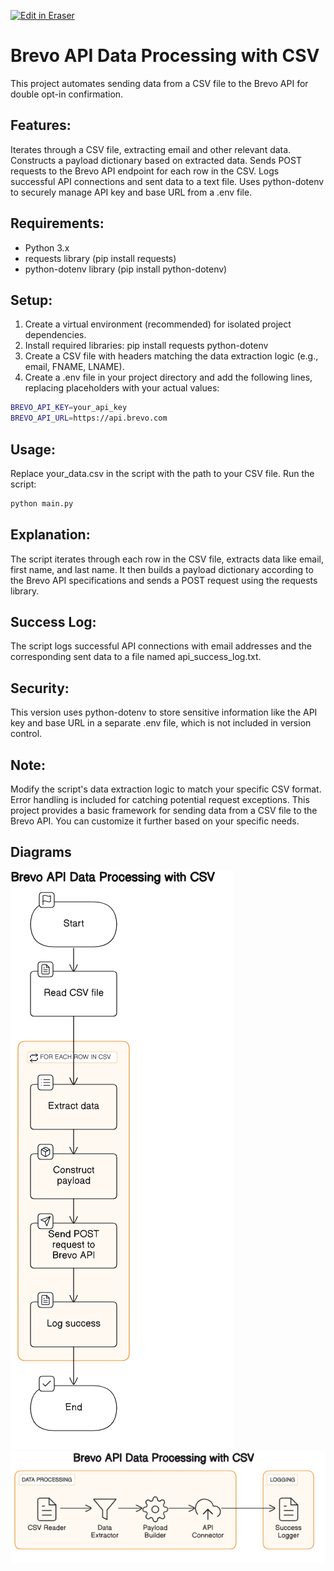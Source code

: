<p><a target="_blank" href="https://app.eraser.io/workspace/427E9mL2QrH2rpHE9SVm" id="edit-in-eraser-github-link"><img alt="Edit in Eraser" src="https://firebasestorage.googleapis.com/v0/b/second-petal-295822.appspot.com/o/images%2Fgithub%2FOpen%20in%20Eraser.svg?alt=media&amp;token=968381c8-a7e7-472a-8ed6-4a6626da5501"></a></p>

# Brevo API Data Processing with CSV
This project automates sending data from a CSV file to the Brevo API for double opt-in confirmation.

## Features:
Iterates through a CSV file, extracting email and other relevant data.
Constructs a payload dictionary based on extracted data.
Sends POST requests to the Brevo API endpoint for each row in the CSV.
Logs successful API connections and sent data to a text file.
Uses python-dotenv to securely manage API key and base URL from a .env file.

## Requirements:
- Python 3.x
- requests library (pip install requests)
- python-dotenv library (pip install python-dotenv)
## Setup:
1. Create a virtual environment (recommended) for isolated project dependencies.
2. Install required libraries: pip install requests python-dotenv
3. Create a CSV file with headers matching the data extraction logic (e.g., email, FNAME, LNAME).
4. Create a .env file in your project directory and add the following lines, replacing placeholders with your actual values:
```bash
BREVO_API_KEY=your_api_key
BREVO_API_URL=https://api.brevo.com
```
## Usage:
Replace your_data.csv in the script with the path to your CSV file.
Run the script: 

```bash
python main.py
```
## Explanation:
The script iterates through each row in the CSV file, extracts data like email, first name, and last name. It then builds a payload dictionary according to the Brevo API specifications and sends a POST request using the requests library.

## Success Log:
The script logs successful API connections with email addresses and the corresponding sent data to a file named api_success_log.txt.

## Security:
This version uses python-dotenv to store sensitive information like the API key and base URL in a separate .env file, which is not included in version control.

## Note:
Modify the script's data extraction logic to match your specific CSV format.
Error handling is included for catching potential request exceptions.
This project provides a basic framework for sending data from a CSV file to the Brevo API. You can customize it further based on your specific needs.


<!-- eraser-additional-content -->
## Diagrams
<!-- eraser-additional-files -->
<a href="/README-Brevo API Data Processing with CSV-1.eraserdiagram" data-element-id="fexIafQDXbKbDqreABvuB"><img src="/.eraser/427E9mL2QrH2rpHE9SVm___3Jivg2tjMecMlrHwbIVIBR8f7U03___---diagram----45e0b0ce114090220152bb265f71f347-Brevo-API-Data-Processing-with-CSV.png" alt="" data-element-id="fexIafQDXbKbDqreABvuB" /></a>
<a href="/README-Brevo API Data Processing with CSV-2.eraserdiagram" data-element-id="2ruRMjC1k-AFuyIGnXxv8"><img src="/.eraser/427E9mL2QrH2rpHE9SVm___3Jivg2tjMecMlrHwbIVIBR8f7U03___---diagram----7c7cfac86f5478b012df28f5e7d5576b-Brevo-API-Data-Processing-with-CSV.png" alt="" data-element-id="2ruRMjC1k-AFuyIGnXxv8" /></a>
<!-- end-eraser-additional-files -->
<!-- end-eraser-additional-content -->
<!--- Eraser file: https://app.eraser.io/workspace/427E9mL2QrH2rpHE9SVm --->